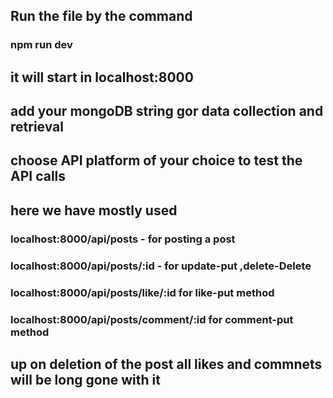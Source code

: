 ## Run the file by the command 
### npm run dev
## it will start in localhost:8000

## add your mongoDB string gor data collection and retrieval
## choose API platform of your choice to test the API calls 

## here we have mostly used

### localhost:8000/api/posts - for posting a post
### localhost:8000/api/posts/:id - for update-put ,delete-Delete
### localhost:8000/api/posts/like/:id for like-put method
### localhost:8000/api/posts/comment/:id for comment-put method

 ## up on deletion of the post all likes and commnets will be long gone with it

